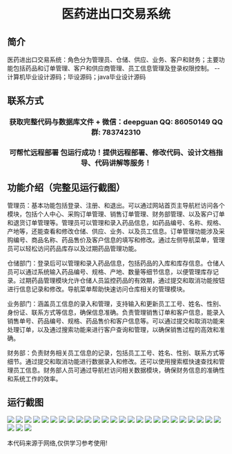 <p><h1 align="center">医药进出口交易系统</h1></p>

## 简介
医药进出口交易系统：角色分为管理员、仓储、供应、业务、客户和财务；主要功能包括药品和订单管理、客户和供应商管理、员工信息管理及登录权限控制。    --计算机毕业设计源码；毕设源码；java毕业设计源码


## 联系方式
<p><h3 align="center">获取完整代码与数据库文件 + 微信：deepguan QQ: 86050149 QQ群: 783742310</h3></p>
<p><h3 align="center">可帮忙远程部署 包运行成功！提供远程部署、修改代码、设计文档指导、代码讲解等服务！</h3></p>

## 功能介绍（完整见运行截图）
管理员：基本功能包括登录、注册、和退出。可以通过网站首页主导航栏访问各个模块，包括个人中心、采购订单管理、销售订单管理、财务部管理、以及客户订单和退货订单管理等。管理员可以管理和录入药品信息，如药品编号、名称、规格、产地等，还能查看和修改仓储、供应、业务、以及员工信息。订单管理功能涉及采购编号、商品名称、药品售价及客户信息的填写和修改。通过左侧导航菜单，管理员可以轻松访问药品库存以及过期药品管理功能。

仓储部门：登录后可以管理和录入药品信息，包括药品的入库和库存信息。仓储人员可以通过系统输入药品编号、规格、产地、数量等细节信息，以便管理库存记录。过期药品管理模块允许仓储人员监控药品的有效期，通过提交和取消功能按钮进行信息记录和修改。导航菜单帮助快速访问仓库相关的管理模块。

业务部门：涵盖员工信息的录入和管理，支持输入和更新员工工号、姓名、性别、身份证、联系方式等信息，确保信息准确。负责管理销售订单和客户信息，能录入销售单号、药品编号、规格、药品售价和客户信息等。可以通过提交和取消功能来处理订单，以及通过搜索功能来进行客户查询和管理，以确保销售过程的高效和准确。

财务部：负责财务相关员工信息的记录，包括员工工号、姓名、性别、联系方式等细节。通过提交和取消功能进行数据录入和修改。还可以使用搜索框快速查找和管理员工信息。财务部人员可通过导航栏访问相关数据模块，确保财务信息的准确性和系统工作的效率。


## 运行截图
![](img/001.jpg)
![](img/002.jpg)
![](img/003.jpg)
![](img/004.jpg)
![](img/005.jpg)
![](img/006.jpg)
![](img/007.jpg)
![](img/008.jpg)
![](img/009.jpg)
![](img/010.jpg)
![](img/011.jpg)
![](img/012.jpg)
![](img/013.jpg)
![](img/014.jpg)
![](img/015.jpg)
![](img/016.jpg)
![](img/017.jpg)
![](img/018.jpg)
![](img/019.jpg)
![](img/020.jpg)
![](img/021.jpg)
![](img/022.jpg)
![](img/023.jpg)
![](img/024.jpg)
![](img/025.jpg)
![](img/026.jpg)
![](img/027.jpg)
![](img/028.jpg)

<p>本代码来源于网络,仅供学习参考使用!</p>
